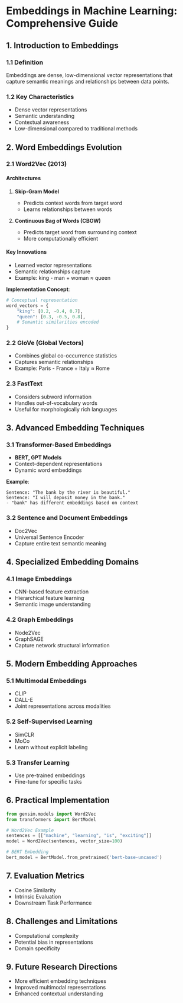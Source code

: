 # Embeddings in Machine Learning: Comprehensive Guide

## 1. Introduction to Embeddings

### 1.1 Definition
Embeddings are dense, low-dimensional vector representations that capture semantic meanings and relationships between data points.

### 1.2 Key Characteristics
- Dense vector representations
- Semantic understanding
- Contextual awareness
- Low-dimensional compared to traditional methods

## 2. Word Embeddings Evolution

### 2.1 Word2Vec (2013)

#### Architectures
1. **Skip-Gram Model**
   - Predicts context words from target word
   - Learns relationships between words

2. **Continuous Bag of Words (CBOW)**
   - Predicts target word from surrounding context
   - More computationally efficient

#### Key Innovations
- Learned vector representations
- Semantic relationships capture
- Example: king - man + woman ≈ queen

**Implementation Concept**:
```python
# Conceptual representation
word_vectors = {
    "king": [0.2, -0.4, 0.7],
    "queen": [0.3, -0.5, 0.8],
    # Semantic similarities encoded
}
```

### 2.2 GloVe (Global Vectors)
- Combines global co-occurrence statistics
- Captures semantic relationships
- Example: Paris - France + Italy ≈ Rome

### 2.3 FastText
- Considers subword information
- Handles out-of-vocabulary words
- Useful for morphologically rich languages

## 3. Advanced Embedding Techniques

### 3.1 Transformer-Based Embeddings
- **BERT, GPT Models**
- Context-dependent representations
- Dynamic word embeddings

**Example**:
```
Sentence: "The bank by the river is beautiful."
Sentence: "I will deposit money in the bank."
- "bank" has different embeddings based on context
```

### 3.2 Sentence and Document Embeddings
- Doc2Vec
- Universal Sentence Encoder
- Capture entire text semantic meaning

## 4. Specialized Embedding Domains

### 4.1 Image Embeddings
- CNN-based feature extraction
- Hierarchical feature learning
- Semantic image understanding

### 4.2 Graph Embeddings
- Node2Vec
- GraphSAGE
- Capture network structural information

## 5. Modern Embedding Approaches

### 5.1 Multimodal Embeddings
- CLIP
- DALL-E
- Joint representations across modalities

### 5.2 Self-Supervised Learning
- SimCLR
- MoCo
- Learn without explicit labeling

### 5.3 Transfer Learning
- Use pre-trained embeddings
- Fine-tune for specific tasks

## 6. Practical Implementation

```python
from gensim.models import Word2Vec
from transformers import BertModel

# Word2Vec Example
sentences = [["machine", "learning", "is", "exciting"]]
model = Word2Vec(sentences, vector_size=100)

# BERT Embedding
bert_model = BertModel.from_pretrained('bert-base-uncased')
```

## 7. Evaluation Metrics
- Cosine Similarity
- Intrinsic Evaluation
- Downstream Task Performance

## 8. Challenges and Limitations
- Computational complexity
- Potential bias in representations
- Domain specificity

## 9. Future Research Directions
- More efficient embedding techniques
- Improved multimodal representations
- Enhanced contextual understanding
